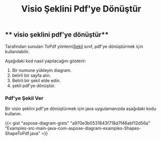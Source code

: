 ﻿---
title: Visio Şeklini Pdf'ye Dönüştür
type: docs
weight: 10
url: /tr/java/convert-a-visio-shape-to-pdf/
description: Bu bölümde, visio şeklinin Aspose.Diagram ile pdf'ye nasıl dönüştürüleceği açıklanmaktadır.
---
## ** visio şeklini pdf'ye dönüştür**
 Tarafından sunulan ToPdf yöntemi[Şekil](http://www.aspose.com/api/java/diagram/com.aspose.diagram/shape) sınıf, pdf'ye dönüştürmek için kullanılabilir.

Aşağıdaki kod nasıl yapılacağını gösterir:

1. Bir numune yükleyin diagram.
1. belirli bir sayfa alın.
1. Belirli bir şekil elde edin.
1. şekli pdf'ye dönüştür.
### **Pdf'ye Şekil Ver**
Bir visio şeklini pdf'ye dönüştürmek için java uygulamanızda aşağıdaki kodu kullanın.

{{< gist "aspose-diagram-gists" "a970e3b0531843f718d7f46abf12d56a" "Examples-src-main-java-com-aspose-diagram-examples-Shapes-ShapeToPdf.java" >}}


